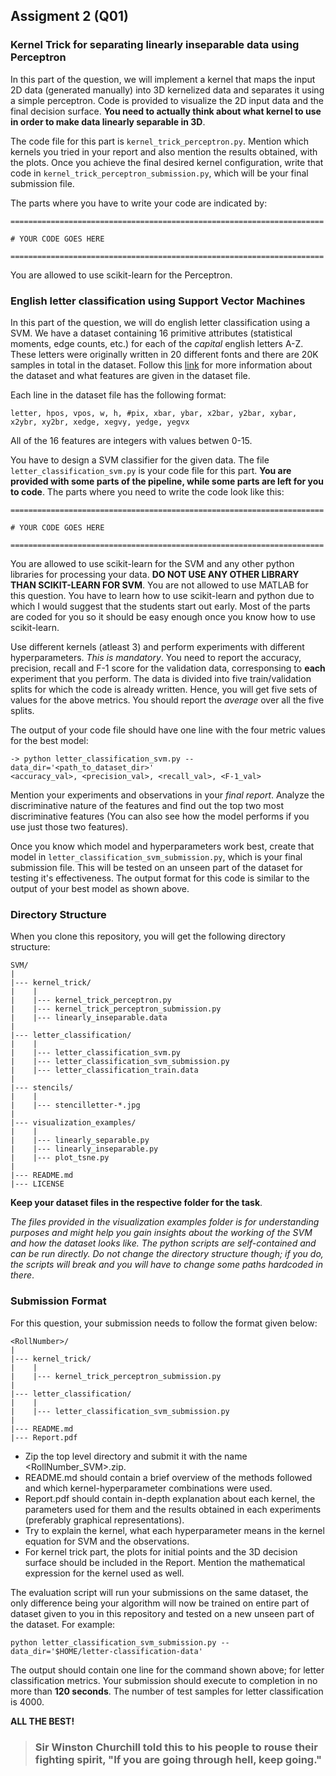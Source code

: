 ## Assigment 2 (Q01)

### Kernel Trick for separating linearly inseparable data using Perceptron

In this part of the question, we will implement a kernel that maps the input 2D data (generated manually)
into 3D kernelized data and separates it using a simple perceptron. Code is provided to visualize the 2D
input data and the final decision surface.
__You need to actually think about what kernel to use in order to make data linearly separable in 3D__.

The code file for this part is `kernel_trick_perceptron.py`. Mention which kernels you tried in your report
and also mention the results obtained, with the plots. Once you achieve the final desired kernel configuration,
write that code in `kernel_trick_perceptron_submission.py`, which will be your final submission file.

The parts where you have to write your code are indicated by:

```
======================================================================

# YOUR CODE GOES HERE

======================================================================
```

You are allowed to use scikit-learn for the Perceptron.


### English letter classification using Support Vector Machines

In this part of the question, we will do english letter classification using a SVM.
We have a dataset containing 16 primitive attributes (statistical moments, edge counts, etc.)
for each of the _capital_ english letters A-Z. These letters were originally written in 20
different fonts and there are 20K samples in total in the dataset.
Follow this [link](https://archive.ics.uci.edu/ml/datasets/letter+recognition) for more information
about the dataset and what features are given in the dataset file.

Each line in the dataset file has the following format:
```
letter, hpos, vpos, w, h, #pix, xbar, ybar, x2bar, y2bar, xybar, x2ybr, xy2br, xedge, xegvy, yedge, yegvx
```
All of the 16 features are integers with values betwen 0-15.

You have to design a SVM classifier for the given data. The file `letter_classification_svm.py` is your code
file for this part. __You are provided with some parts of the pipeline, while some parts are left for you to
code__. The parts where you need to write the code look like this:

```
======================================================================

# YOUR CODE GOES HERE

======================================================================
```

You are allowed to use scikit-learn for the SVM and any other python libraries for processing your data.
__DO NOT USE ANY OTHER LIBRARY THAN SCIKIT-LEARN FOR SVM__. You are not allowed to use MATLAB for this
question. You have to learn how to use scikit-learn and python due to which I would suggest that the students
start out early. Most of the parts are coded for you so it should be easy enough once you know how to use
scikit-learn.

Use different kernels (atleast 3) and perform experiments with different hyperparameters. _This is mandatory_.
You need to report the accuracy, precision, recall and F-1 score for the validation data, corresponsing to __each__
experiment that you perform. The data is divided into five train/validation splits for which the code is already written.
Hence, you will get five sets of values for the above metrics. You should report the _average_ over all the five splits.

The output of your code file should have one line with the four metric values for the best model:
```
-> python letter_classification_svm.py --data_dir='<path_to_dataset_dir>'
<accuracy_val>, <precision_val>, <recall_val>, <F-1_val>
```
Mention your experiments and observations in your _final report_. Analyze the discriminative nature of the features and
find out the top two most discriminative features (You can also see how the model performs if you use just those two
features).

Once you know which model and hyperparameters work best, create that model in `letter_classification_svm_submission.py`,
which is your final submission file. This will be tested on an unseen part of the dataset for testing it's effectiveness.
The output format for this code is similar to the output of your best model as shown above.

### Directory Structure

When you clone this repository, you will get the following directory structure:

```
SVM/
|
|--- kernel_trick/
|    |
|    |--- kernel_trick_perceptron.py
|    |--- kernel_trick_perceptron_submission.py
|    |--- linearly_inseparable.data
|
|--- letter_classification/
|    |
|    |--- letter_classification_svm.py
|    |--- letter_classification_svm_submission.py
|    |--- letter_classification_train.data
|    
|--- stencils/
|    |
|    |--- stencilletter-*.jpg
|    
|--- visualization_examples/
|    |
|    |--- linearly_separable.py
|    |--- linearly_inseparable.py
|    |--- plot_tsne.py
|    
|--- README.md
|--- LICENSE

```

__Keep your dataset files in the respective folder for the task__.

_The files provided in the visualization examples folder is for understanding purposes and might help you gain insights about
the working of the SVM and how the dataset looks like. The python scripts are self-contained and can be run directly. Do not
change the directory structure though; if you do, the scripts will break and you will have to change some paths hardcoded in
there_.

### Submission Format

For this question, your submission needs to follow the format given below:

```
<RollNumber>/
|
|--- kernel_trick/
|    |
|    |--- kernel_trick_perceptron_submission.py
|
|--- letter_classification/
|    |
|    |--- letter_classification_svm_submission.py
|    
|--- README.md
|--- Report.pdf

```

* Zip the top level directory and submit it with the name \<RollNumber\_SVM\>.zip.
* README.md should contain a brief overview of the methods followed and which kernel-hyperparameter combinations were used.
* Report.pdf should contain in-depth explanation about each kernel, the parameters used for them and the results obtained in each experiments (preferably graphical representations).
* Try to explain the kernel, what each hyperparameter means in the kernel equation for SVM and the observations.
* For kernel trick part, the plots for initial points and the 3D decision surface should be included in the Report. Mention the mathematical expression for the kernel used as well.

The evaluation script will run your submissions on the same dataset, the only difference being your algorithm will now be trained on entire part of dataset given to you in this repository and tested on a new unseen part of the dataset.
For example:

```
python letter_classification_svm_submission.py --data_dir='$HOME/letter-classification-data'
```

The output should contain one line for the command shown above; for letter classification metrics.
Your submission should execute to completion in no more than __120 seconds__. The number of test samples for letter classification is 4000.

__ALL THE BEST!__


> ### Sir Winston Churchill told this to his people to rouse their fighting spirit, "If you are going through hell, keep going."
